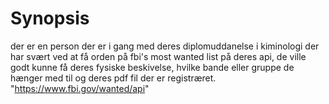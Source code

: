 # Synopsis
der er en person der er i gang med deres diplomuddanelse i kiminologi der har svært ved at få orden på fbi's most wanted list på deres api, de ville godt kunne få deres fysiske beskivelse, hvilke bande eller gruppe de hænger med til og deres pdf fil der er registræret.
"https://www.fbi.gov/wanted/api"